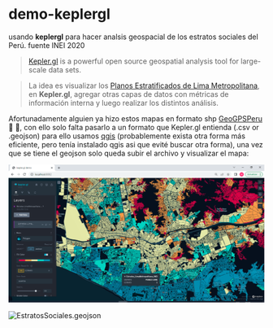 # demo-keplergl
usando **keplergl** para hacer analsis geospacial de los estratos sociales del Perú. fuente INEI 2020
>[Kepler.gl](https://kepler.gl/)
> is a powerful open source geospatial analysis tool for large-scale data sets.

>La idea es visualizar los [Planos Estratificados de Lima Metropolitana](https://www.inei.gob.pe/media/MenuRecursivo/publicaciones_digitales/Est/Lib1744/libro.pdf), en **Kepler.gl**, agregar otras capas de datos con métricas de información interna y luego realizar los distintos análisis.

Afortunadamente alguien ya hizo estos mapas en formato shp [GeoGPSPeru](https://www.geogpsperu.com/2020/10/plano-de-estratos-de-ingresos-2020-lima.html):clap: :raised_hands:, con ello solo falta pasarlo a un formato que Kepler.gl entienda (.csv or .geojson) para ello usamos [qgis](https://qgis.org/es/site/index.html) (probablemente exista otra forma más eficiente, pero tenía instalado qgis asi que evité buscar otra forma), una vez que se tiene el geojson solo queda subir el archivo y visualizar el mapa:

![EstratosSocialesMap](https://github.com/mikel8710/demo-keplergl/blob/e394c79963af748167e68f4bbc857d35e83dd450/demo_estratos_sociales_keplergl.PNG)


![EstratosSociales.geojson](https://drive.google.com/file/d/10jkOvLvEVapTA3ghR8zLVrwKWbOLgghx/view?usp=sharing)

